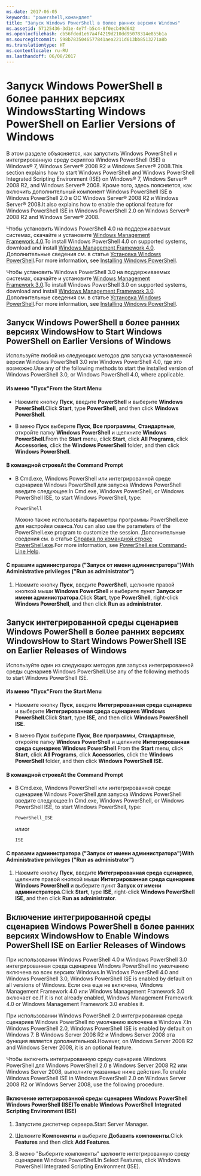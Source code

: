 ```yaml
---
ms.date: 2017-06-05
keywords: "powershell,командлет"
title: "Запуск Windows PowerShell в более ранних версиях Windows"
ms.assetid: 57125436-3d1e-4e7f-b5c4-8f0ecb49d642
ms.openlocfilehash: cb56fded1e67a4f4219d210dd95078314e855b1a
ms.sourcegitcommit: 598b7835046577841aea2211d613bb8513271a8b
ms.translationtype: HT
ms.contentlocale: ru-RU
ms.lasthandoff: 06/08/2017
---
```

# <a name="starting-windows-powershell-on-earlier-versions-of-windows"></a><span data-ttu-id="b72e2-103">Запуск Windows PowerShell в более ранних версиях Windows</span><span class="sxs-lookup"><span data-stu-id="b72e2-103">Starting Windows PowerShell on Earlier Versions of Windows</span></span>
<span data-ttu-id="b72e2-104">В этом разделе объясняется, как запустить Windows PowerShell и интегрированную среду скриптов Windows PowerShell (ISE) в Windows® 7, Windows Server® 2008 R2 и Windows Server® 2008.</span><span class="sxs-lookup"><span data-stu-id="b72e2-104">This section explains how to start Windows PowerShell and Windows PowerShell Integrated Scripting Environment (ISE) on Windows® 7, Windows Server® 2008 R2, and Windows Server® 2008.</span></span> <span data-ttu-id="b72e2-105">Кроме того, здесь поясняется, как включить дополнительный компонент Windows PowerShell ISE в Windows PowerShell 2.0 в ОС Windows Server® 2008 R2 и Windows Server® 2008.</span><span class="sxs-lookup"><span data-stu-id="b72e2-105">It also explains how to enable the optional feature for Windows PowerShell ISE in Windows PowerShell 2.0 on Windows Server® 2008 R2 and Windows Server® 2008.</span></span>

<span data-ttu-id="b72e2-106">Чтобы установить Windows PowerShell 4.0 на поддерживаемых системах, скачайте и установите [Windows Management Framework 4.0](http://go.microsoft.com/fwlink/?LinkID=293881).</span><span class="sxs-lookup"><span data-stu-id="b72e2-106">To install Windows PowerShell 4.0 on supported systems, download and install [Windows Management Framework 4.0](http://go.microsoft.com/fwlink/?LinkID=293881).</span></span> <span data-ttu-id="b72e2-107">Дополнительные сведения см. в статье [Установка Windows PowerShell](Installing-Windows-PowerShell.md).</span><span class="sxs-lookup"><span data-stu-id="b72e2-107">For more information, see [Installing Windows PowerShell](Installing-Windows-PowerShell.md).</span></span>

<span data-ttu-id="b72e2-108">Чтобы установить Windows PowerShell 3.0 на поддерживаемых системах, скачайте и установите [Windows Management Framework 3.0](http://go.microsoft.com/fwlink/?LinkID=240290).</span><span class="sxs-lookup"><span data-stu-id="b72e2-108">To install Windows PowerShell 3.0 on supported systems, download and install [Windows Management Framework 3.0](http://go.microsoft.com/fwlink/?LinkID=240290).</span></span> <span data-ttu-id="b72e2-109">Дополнительные сведения см. в статье [Установка Windows PowerShell](Installing-Windows-PowerShell.md).</span><span class="sxs-lookup"><span data-stu-id="b72e2-109">For more information, see [Installing Windows PowerShell](Installing-Windows-PowerShell.md).</span></span>

## <a name="how-to-start-windows-powershell-on-earlier-versions-of-windows"></a><span data-ttu-id="b72e2-110">Запуск Windows PowerShell в более ранних версиях Windows</span><span class="sxs-lookup"><span data-stu-id="b72e2-110">How to Start Windows PowerShell on Earlier Versions of Windows</span></span>
<span data-ttu-id="b72e2-111">Используйте любой из следующих методов для запуска установленной версии Windows PowerShell 3.0 или Windows PowerShell 4.0, где это возможно.</span><span class="sxs-lookup"><span data-stu-id="b72e2-111">Use any of the following methods to start the installed version of Windows PowerShell 3.0, or Windows PowerShell 4.0, where applicable.</span></span>

#### <a name="from-the-start-menu"></a><span data-ttu-id="b72e2-112">Из меню "Пуск"</span><span class="sxs-lookup"><span data-stu-id="b72e2-112">From the Start Menu</span></span>

-   <span data-ttu-id="b72e2-113">Нажмите кнопку **Пуск**, введите **PowerShell** и выберите **Windows PowerShell**.</span><span class="sxs-lookup"><span data-stu-id="b72e2-113">Click **Start**, type **PowerShell**, and then click **Windows PowerShell**.</span></span>

-   <span data-ttu-id="b72e2-114">В меню **Пуск** выберите **Пуск**, **Все программы**, **Стандартные**, откройте папку **Windows PowerShell** и щелкните **Windows PowerShell**.</span><span class="sxs-lookup"><span data-stu-id="b72e2-114">From the **Start** menu, click **Start**, click **All Programs**, click **Accessories**, click the **Windows PowerShell** folder, and then click **Windows PowerShell**.</span></span>

#### <a name="at-the-command-prompt"></a><span data-ttu-id="b72e2-115">В командной строке</span><span class="sxs-lookup"><span data-stu-id="b72e2-115">At the Command Prompt</span></span>

-   <span data-ttu-id="b72e2-116">В Cmd.exe, Windows PowerShell или интегрированной среде сценариев Windows PowerShell для запуска Windows PowerShell введите следующее:</span><span class="sxs-lookup"><span data-stu-id="b72e2-116">In Cmd.exe, Windows PowerShell, or Windows PowerShell ISE, to start Windows PowerShell, type:</span></span>

    ```
    PowerShell
    ```

    <span data-ttu-id="b72e2-117">Можно также использовать параметры программы PowerShell.exe для настройки сеанса.</span><span class="sxs-lookup"><span data-stu-id="b72e2-117">You can also use the parameters of the PowerShell.exe program to customize the session.</span></span> <span data-ttu-id="b72e2-118">Дополнительные сведения см. в статье [Справка по командной строке PowerShell.exe](../core-powershell/console/PowerShell.exe-Command-Line-Help.md).</span><span class="sxs-lookup"><span data-stu-id="b72e2-118">For more information, see [PowerShell.exe Command-Line Help](../core-powershell/console/PowerShell.exe-Command-Line-Help.md).</span></span>

#### <a name="with-administrative-privileges-run-as-administrator"></a><span data-ttu-id="b72e2-119">С правами администратора ("Запуск от имени администратора")</span><span class="sxs-lookup"><span data-stu-id="b72e2-119">With Administrative privileges ("Run as administrator")</span></span>

1.  <span data-ttu-id="b72e2-120">Нажмите кнопку **Пуск**, введите **PowerShell**, щелкните правой кнопкой мыши **Windows PowerShell** и выберите пункт **Запуск от имени администратора**.</span><span class="sxs-lookup"><span data-stu-id="b72e2-120">Click **Start**, type **PowerShell**, right-click **Windows PowerShell**, and then click **Run as administrator**.</span></span>

## <a name="how-to-start-windows-powershell-ise-on-earlier-releases-of-windows"></a><span data-ttu-id="b72e2-121">Запуск интегрированной среды сценариев Windows PowerShell в более ранних версиях Windows</span><span class="sxs-lookup"><span data-stu-id="b72e2-121">How to Start Windows PowerShell ISE on Earlier Releases of Windows</span></span>
<span data-ttu-id="b72e2-122">Используйте один из следующих методов для запуска интегрированной среды сценариев Windows PowerShell.</span><span class="sxs-lookup"><span data-stu-id="b72e2-122">Use any of the following methods to start Windows PowerShell ISE.</span></span>

#### <a name="from-the-start-menu"></a><span data-ttu-id="b72e2-123">Из меню "Пуск"</span><span class="sxs-lookup"><span data-stu-id="b72e2-123">From the Start Menu</span></span>

-   <span data-ttu-id="b72e2-124">Нажмите кнопку **Пуск**, введите **Интегрированная среда сценариев** и выберите **Интегрированная среда сценариев Windows PowerShell**.</span><span class="sxs-lookup"><span data-stu-id="b72e2-124">Click **Start**, type **ISE**, and then click **Windows PowerShell ISE**.</span></span>

-   <span data-ttu-id="b72e2-125">В меню **Пуск** выберите **Пуск**, **Все программы**, **Стандартные**, откройте папку **Windows PowerShell** и щелкните **Интегрированная среда сценариев Windows PowerShell**.</span><span class="sxs-lookup"><span data-stu-id="b72e2-125">From the **Start** menu, click **Start**, click **All Programs**, click **Accessories**, click the **Windows PowerShell** folder, and then click **Windows PowerShell ISE**.</span></span>

#### <a name="at-the-command-prompt"></a><span data-ttu-id="b72e2-126">В командной строке</span><span class="sxs-lookup"><span data-stu-id="b72e2-126">At the Command Prompt</span></span>

-   <span data-ttu-id="b72e2-127">В Cmd.exe, Windows PowerShell или интегрированной среде сценариев Windows PowerShell для запуска Windows PowerShell введите следующее:</span><span class="sxs-lookup"><span data-stu-id="b72e2-127">In Cmd.exe, Windows PowerShell, or Windows PowerShell ISE, to start Windows PowerShell, type:</span></span>

    ```
    PowerShell_ISE
    ```

    <span data-ttu-id="b72e2-128">или</span><span class="sxs-lookup"><span data-stu-id="b72e2-128">or</span></span>

    ```
    ISE
    ```

#### <a name="with-administrative-privileges-run-as-administrator"></a><span data-ttu-id="b72e2-129">С правами администратора ("Запуск от имени администратора")</span><span class="sxs-lookup"><span data-stu-id="b72e2-129">With Administrative privileges ("Run as administrator")</span></span>

1.  <span data-ttu-id="b72e2-130">Нажмите кнопку **Пуск**, введите **Интегрированная среда сценариев**, щелкните правой кнопкой мыши **Интегрированная среда сценариев Windows PowerShell** и выберите пункт **Запуск от имени администратора**.</span><span class="sxs-lookup"><span data-stu-id="b72e2-130">Click **Start**, type **ISE**, right-click **Windows PowerShell ISE**, and then click **Run as administrator**.</span></span>

## <a name="how-to-enable-windows-powershell-ise-on-earlier-releases-of-windows"></a><span data-ttu-id="b72e2-131">Включение интегрированной среды сценариев Windows PowerShell в более ранних версиях Windows</span><span class="sxs-lookup"><span data-stu-id="b72e2-131">How to Enable Windows PowerShell ISE on Earlier Releases of Windows</span></span>
<span data-ttu-id="b72e2-132">При использовании Windows PowerShell 4.0 и Windows PowerShell 3.0 интегрированная среда сценариев Windows PowerShell по умолчанию включена во всех версиях Windows.</span><span class="sxs-lookup"><span data-stu-id="b72e2-132">In Windows PowerShell 4.0 and Windows PowerShell 3.0, Windows PowerShell ISE is enabled by default on all versions of Windows.</span></span> <span data-ttu-id="b72e2-133">Если она еще не включена, Windows Management Framework 4.0 или Windows Management Framework 3.0 включает ее.</span><span class="sxs-lookup"><span data-stu-id="b72e2-133">If it is not already enabled, Windows Management Framework 4.0 or Windows Management Framework 3.0 enables it.</span></span>

<span data-ttu-id="b72e2-134">При использовании Windows PowerShell 2.0 интегрированная среда сценариев Windows PowerShell по умолчанию включена в Windows 7.</span><span class="sxs-lookup"><span data-stu-id="b72e2-134">In Windows PowerShell 2.0, Windows PowerShell ISE is enabled by default on Windows 7.</span></span> <span data-ttu-id="b72e2-135">В Windows Server 2008 R2 и Windows Server 2008 эта функция является дополнительной.</span><span class="sxs-lookup"><span data-stu-id="b72e2-135">However, on Windows Server 2008 R2 and Windows Server 2008, it is an optional feature.</span></span>

<span data-ttu-id="b72e2-136">Чтобы включить интегрированную среду сценариев Windows PowerShell для Windows PowerShell 2.0 в Windows Server 2008 R2 или Windows Server 2008, выполните указанные ниже действия.</span><span class="sxs-lookup"><span data-stu-id="b72e2-136">To enable Windows PowerShell ISE in Windows PowerShell 2.0 on Windows Server 2008 R2 or Windows Server 2008, use the following procedure.</span></span>

#### <a name="to-enable-windows-powershell-integrated-scripting-environment-ise"></a><span data-ttu-id="b72e2-137">Включение интегрированной среды сценариев Windows PowerShell Windows PowerShell (ISE)</span><span class="sxs-lookup"><span data-stu-id="b72e2-137">To enable Windows PowerShell Integrated Scripting Environment (ISE)</span></span>

1.  <span data-ttu-id="b72e2-138">Запустите диспетчер сервера.</span><span class="sxs-lookup"><span data-stu-id="b72e2-138">Start Server Manager.</span></span>

2.  <span data-ttu-id="b72e2-139">Щелкните **Компоненты** и выберите **Добавить компоненты**.</span><span class="sxs-lookup"><span data-stu-id="b72e2-139">Click **Features** and then click **Add Features**.</span></span>

3.  <span data-ttu-id="b72e2-140">В меню "Выберите компоненты" щелкните интегрированную среду сценариев Windows PowerShell.</span><span class="sxs-lookup"><span data-stu-id="b72e2-140">In Select Features, click Windows PowerShell Integrated Scripting Environment (ISE).</span></span>

